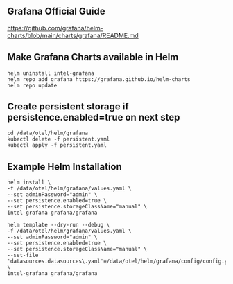## Grafana Official Guide
https://github.com/grafana/helm-charts/blob/main/charts/grafana/README.md

## Make Grafana Charts available in Helm 
```
helm uninstall intel-grafana
helm repo add grafana https://grafana.github.io/helm-charts
helm repo update
```

## Create persistent storage if persistence.enabled=true on next step
```
cd /data/otel/helm/grafana
kubectl delete -f persistent.yaml
kubectl apply -f persistent.yaml
```

## Example Helm Installation
```
helm install \
-f /data/otel/helm/grafana/values.yaml \
--set adminPassword="admin" \
--set persistence.enabled=true \
--set persistence.storageClassName="manual" \
intel-grafana grafana/grafana

helm template --dry-run --debug \
-f /data/otel/helm/grafana/values.yaml \
--set adminPassword="admin" \
--set persistence.enabled=true \
--set persistence.storageClassName="manual" \
--set-file 'datasources.datasources\.yaml'=/data/otel/helm/grafana/config/config.yaml \
intel-grafana grafana/grafana
```
